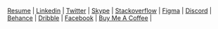 [Resume]() |
[Linkedin](https://www.linkedin.com/in/mariglen-doda) |
[Twitter](https://twitter.com/DodaMariglen) |
[Skype](https://join.skype.com/invite/mdWoSEAJZdFJ) |
[Stackoverflow](https://stackoverflow.com/users/12009833/mariglen-doda) |
[Figma](https://www.figma.com/@mariglen) |
[Discord](https://discord.gg/KMN3ZjfdWs) |
[Behance](https://www.behance.net/mariglendoda) |
[Dribble](https://dribbble.com/mariglen_doda) |
[Facebook](https://www.facebook.com/doda.mariglen.1999) |
[Buy Me A Coffee](https://www.buymeacoffee.com/mariglendol) |
